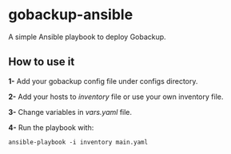 # gobackup-ansible

A simple Ansible playbook to deploy Gobackup.

## How to use it

**1-** Add your gobackup config file under configs directory.

**2-** Add your hosts to *inventory* file or use your own inventory file.

**3-** Change variables in *vars.yaml* file.

**4-** Run the playbook with:
```
ansible-playbook -i inventory main.yaml
```
